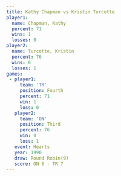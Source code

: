 ```yaml
---
title: Kathy Chapman vs Kristin Turcotte
player1:                 
  name: Chapman, Kathy   
  percent: 71            
  wins: 1                
  losses: 0              
player2:                 
  name: Turcotte, Kristin
  percent: 76            
  wins: 0                
  losses: 1              
games:
 - player1:          
     team: 'TR'      
     position: Fourth
     percent: 71     
     win: 1          
     loss: 0         
   player2:         
     team: 'ON'     
     position: Third
     percent: 76    
     win: 0         
     loss: 1        
   event: Hearts       
   year: 1990          
   draw: Round Robin(9)
   score: ON 6 - TR 7  
---
```


